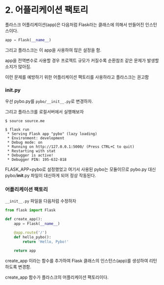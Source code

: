 # 2. 어플리케이션 팩토리

플라스크 어플리케이션(app)은 다음처럼 Flask라는 클래스에 의해서 만들어진 인스턴스이다.

```python
app = Flask(__name__)
```

그리고 플라스크는 이 app을 사용하여 많은 설정을 함.

app을 전역변수로 사용할 경우 프로젝트 규모가 커질수록 순환참조 같은 문제가 발생할 소지가 많아짐.

이런 문제를 예방하기 위한 어플리케이션 팩토리를 사용하라고 플라스크는 권고함

### __init__.py
우선 pybo.py를 `pybo/__init__.py`로 변경하자.

그리고 플라스크를 로컬서버에서 실행해보자

```shell script
$ source source.me

$ flask run
 * Serving Flask app "pybo" (lazy loading)
 * Environment: development
 * Debug mode: on
 * Running on http://127.0.0.1:5000/ (Press CTRL+C to quit)
 * Restarting with stat
 * Debugger is active!
 * Debugger PIN: 195-632-818
```

FLASK_APP=pybo로 설정했었고 여기서 사용된 pybo는 모듈이므로 pybo.py 대신 pybo/__init__.py 파일이 대신하게 되어 정상 작동된다.

### 어플리케이션 팩토리

`__init__.py` 파일을 다음처럼 수정하자

```python
from flask import Flask

def create_app():
    app = Flask(__name__)

    @app.route('/')
    def hello_pybo():
        return 'Hello, Pybo!'

    return app 
```

create_app 이라는 함수를 추가하여 Flask 클래스의 인스턴스(app)를 생성하여 리턴하도록 변경함.

create_app 함수가 플라스크의 어플리케이션 팩토리이다.